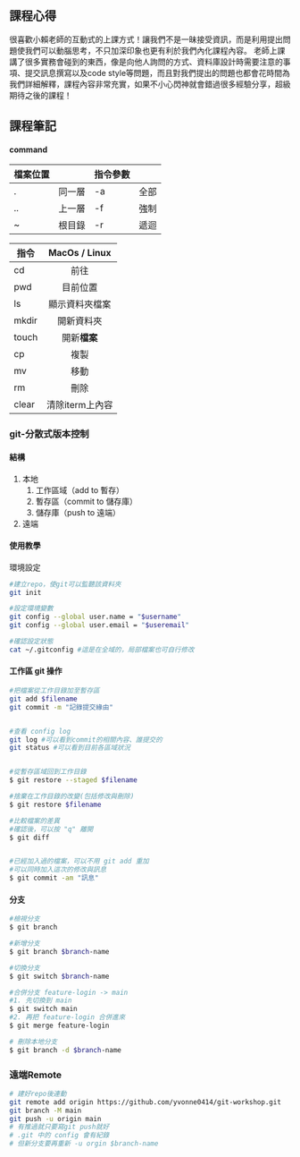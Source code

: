 ## 課程心得

很喜歡小賴老師的互動式的上課方式！讓我們不是一昧接受資訊，而是利用提出問題使我們可以動腦思考，不只加深印象也更有利於我們內化課程內容。
老師上課講了很多實務會碰到的東西，像是向他人詢問的方式、資料庫設計時需要注意的事項、提交訊息撰寫以及code style等問題，而且對我們提出的問題也都會花時間為我們詳細解釋，課程內容非常充實，如果不小心閃神就會錯過很多經驗分享，超級期待之後的課程！

## 課程筆記

#### command
|檔案位置||指令參數||
|-------|:------------:|-------|:------------:|
|.|同一層|-a|全部|
|..|上一層|-f|強制|
|~|根目錄|-r|遞迴|

|指令|MacOs / Linux|
|-------|:------------:|
|cd|前往|
|pwd|目前位置|
|ls|顯示資料夾檔案|
|mkdir|開新資料夾|
|touch|開新**檔案**|
|cp|複製|
|mv|移動|
|rm|刪除|
|clear|清除iterm上內容|

### git-分散式版本控制
#### 結構
1. 本地
    1. 工作區域（add to 暫存）
    1. 暫存區（commit to 儲存庫）
    1. 儲存庫（push to 遠端）
1. 遠端

#### 使用教學
環境設定
```bash
#建立repo，使git可以監聽該資料夾
git init

#設定環境變數
git config --global user.name = "$username"
git config --global user.email = "$useremail"

#確認設定狀態
cat ~/.gitconfig #這是在全域的，局部檔案也可自行修改
```
#### 工作區 git 操作
```bash
#把檔案從工作目錄加至暫存區
git add $filename
git commit -m "記錄提交緣由"


#查看 config log
git log #可以看到commit的相關內容、誰提交的
git status #可以看到目前各區域狀況


#從暫存區域回到工作目錄
$ git restore --staged $filename

#捨棄在工作目錄的改變(包括修改與刪除)
$ git restore $filename

#比較檔案的差異   
#確認後，可以按 "q" 離開
$ git diff


#已經加入過的檔案，可以不用 git add 重加
#可以同時加入這次的修改與訊息
$ git commit -am "訊息"
```
#### 分支
```bash
#檢視分支
$ git branch

#新增分支
$ git branch $branch-name

#切換分支
$ git switch $branch-name

#合併分支 feature-login -> main
#1. 先切換到 main
$ git switch main
#2. 再把 feature-login 合併進來
$ git merge feature-login

# 刪除本地分支
$ git branch -d $branch-name
```

### 遠端Remote
```bash
# 建好repo後連動
git remote add origin https://github.com/yvonne0414/git-workshop.git
git branch -M main
git push -u origin main 
# 有推過就只要寫git push就好
# .git 中的 config 會有紀錄
# 但新分支要再重新 -u orgin $branch-name
```


